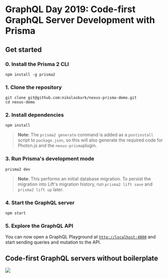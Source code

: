 # GraphQL Day 2019: Code-first GraphQL Server Development with Prisma

## Get started

### 0. Install the Prisma 2 CLI

```
npm install -g prisma2
```

### 1. Clone the repository

```
git clone git@github.com:nikolasburk/nexus-prisma-demo.git
cd nexus-demo
```

### 2. Install dependencies

```
npm install
```

> **Note**: The `prisma2 generate` command is added as a `postinstall` script to `package.json`, so this will also generate the required code for Photon.js and the `nexus-prisma`plugin.

### 3. Run Prisma's development mode

```
prisma2 dev
```

> **Note**: This performs an initial database migration. To persist the migration into Lift's migration history, run `prisma2 lift save` and `prisma2 lift up` later.

### 4. Start the GraphQL server

```
npm start
```

### 5. Explore the GraphQL API

You can now open a GraphQL Playground at [`http://localhost:4000`](http://localhost:4000) and start sending queries and mutation to the API.

## Code-first GraphQL servers without boilerplate

![](https://imgur.com/4ytyVYH.png)